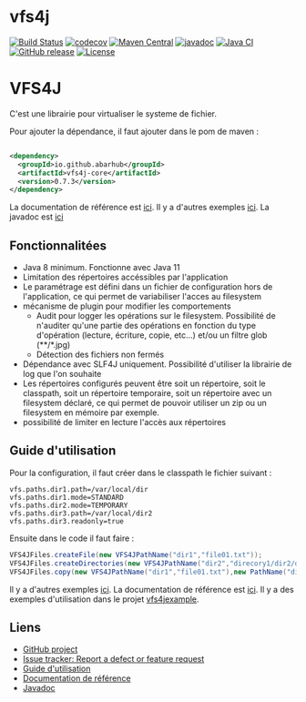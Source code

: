 # vfs4j

[![Build Status](https://travis-ci.com/abarhub/vfs4j.svg?branch=master)](https://travis-ci.com/abarhub/vfs4j) 
[![codecov](https://codecov.io/gh/abarhub/vfs4j/branch/master/graph/badge.svg)](https://codecov.io/gh/abarhub/vfs4j) 
[![Maven Central](https://maven-badges.herokuapp.com/maven-central/io.github.abarhub/vfs4j-core/badge.svg?style=plastic)](https://maven-badges.herokuapp.com/maven-central/io.github.abarhub/vfs4j-core) 
[![javadoc](https://javadoc.io/badge2/io.github.abarhub/vfs4j-core/javadoc.svg)](https://javadoc.io/doc/io.github.abarhub/vfs4j-core)
[![Java CI](https://github.com/abarhub/vfs4j/actions/workflows/maven.yaml/badge.svg?branch=master)](https://github.com/abarhub/vfs4j/actions/workflows/maven.yml)
[![GitHub release](https://img.shields.io/github/abarhub/vfs4j/fastjson.svg)](https://github.com/abarhub/vfs4j/releases)
[![License](https://img.shields.io/badge/license-Apache%202-4EB1BA.svg)](https://www.apache.org/licenses/LICENSE-2.0.html)

# VFS4J
C'est une librairie pour virtualiser le systeme de fichier.

Pour ajouter la dépendance, il faut ajouter dans le pom de maven :

```xml

<dependency>
  <groupId>io.github.abarhub</groupId>
  <artifactId>vfs4j-core</artifactId>
  <version>0.7.3</version>
</dependency>
```

La documentation de référence est [ici](./doc/doc_reference.md).
Il y a d'autres exemples [ici](./doc/guide_utilisation.md).
La javadoc est [ici](https://javadoc.io/doc/io.github.abarhub/vfs4j-core)

## Fonctionnalitées

* Java 8 minimum. Fonctionne avec Java 11
* Limitation des répertoires accéssibles par l'application
* Le paramétrage est défini dans un fichier de configuration hors de l'application, ce qui permet de variabiliser l'acces au filesystem
* mécanisme de plugin pour modifier les comportements
  * Audit pour logger les opérations sur le filesystem. Possibilité de n'auditer qu'une partie des opérations en
    fonction du type d'opération (lecture, écriture, copie, etc...) et/ou un filtre glob (**/*.jpg)
  * Détection des fichiers non fermés
* Dépendance avec SLF4J uniquement. Possibilité d'utiliser la librairie de log que l'on souhaite
* Les répertoires configurés peuvent être soit un répertoire, soit le classpath, soit un répertoire temporaire, soit un
  répertoire avec un filesystem déclaré, ce qui permet de pouvoir utiliser un zip ou un filesystem en mémoire par exemple.
* possibilité de limiter en lecture l'accès aux répertoires

## Guide d'utilisation

Pour la configuration, il faut créer dans le classpath le fichier suivant :

```code
vfs.paths.dir1.path=/var/local/dir
vfs.paths.dir1.mode=STANDARD
vfs.paths.dir2.mode=TEMPORARY
vfs.paths.dir3.path=/var/local/dir2
vfs.paths.dir3.readonly=true
```

Ensuite dans le code il faut faire :

```java
VFS4JFiles.createFile(new VFS4JPathName("dir1","file01.txt"));
VFS4JFiles.createDirectories(new VFS4JPathName("dir2","direcory1/dir2/dir3"));
VFS4JFiles.copy(new VFS4JPathName("dir1","file01.txt"),new PathName("dir2","file01.txt"));
```

Il y a d'autres exemples [ici](./doc/guide_utilisation.md).
La documentation de référence est [ici](./doc/doc_reference.md).
Il y a des exemples d'utilisation dans le projet [vfs4jexample](https://github.com/abarhub/vfs4jexample).

## Liens

- [GitHub project](https://github.com/abarhub/vfs4j)
- [Issue tracker: Report a defect or feature request](https://github.com/abarhub/vfs4j/issues/new)
- [Guide d'utilisation](./doc/guide_utilisation.md)
- [Documentation de référence](./doc/doc_reference.md)
- [Javadoc](https://javadoc.io/doc/io.github.abarhub/vfs4j-core)


